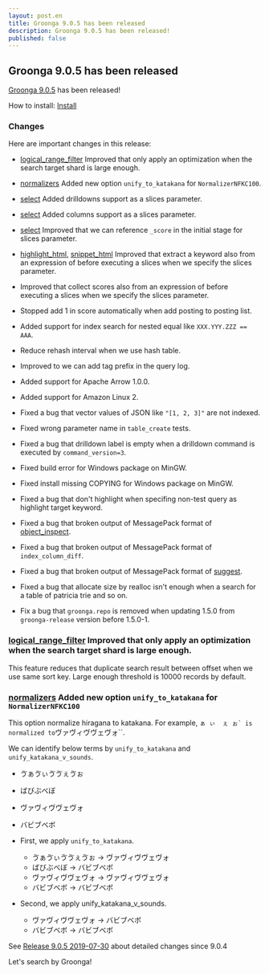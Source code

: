 ```yaml
---
layout: post.en
title: Groonga 9.0.5 has been released
description: Groonga 9.0.5 has been released!
published: false
---
```


## Groonga 9.0.5 has been released

[Groonga 9.0.5](/docs/news.html#release-9-0-5) has been released!

How to install: [Install](/docs/install.html)

### Changes

Here are important changes in this release:

* [logical_range_filter](/docs/reference/commands/logical_range_filter.html) Improved that only apply an optimization when the search target shard is large enough.

* [normalizers](/docs/reference/normalizers.html) Added new option ``unify_to_katakana`` for ``NormalizerNFKC100``.

* [select](/docs/reference/commands/select.html) Added drilldowns support as a slices parameter.

* [select](/docs/reference/commands/select.html) Added columns support as a slices parameter.

* [select](/docs/reference/commands/select.html) Improved that we can reference ``_score`` in the initial stage for slices parameter.

* [highlight_html](/docs/reference/functions/highlight_html.html), [snippet_html](/docs/reference/functions/snippet_html.html) Improved that extract a keyword also from an expression of before executing a slices when we specify the slices parameter.

* Improved that collect scores also from an expression of before executing a slices when we specify the slices parameter.

* Stopped add 1 in score automatically when add posting to posting list.

* Added support for index search for nested equal like ``XXX.YYY.ZZZ == AAA``.

* Reduce rehash interval when we use hash table.

* Improved to we can add tag prefix in the query log.

* Added support for Apache Arrow 1.0.0.

* Added support for Amazon Linux 2.

* Fixed a bug that vector values of JSON like ``"[1, 2, 3]"`` are not indexed.

* Fixed wrong parameter name in ``table_create`` tests.

* Fixed a bug that drilldown label is empty when a drilldown command is executed by ``command_version=3``.

* Fixed build error for Windows package on MinGW.

* Fixed install missing COPYING for Windows package on MinGW.

* Fixed a bug that don't highlight when specifing non-test query as highlight target keyword.

* Fixed a bug that broken output of MessagePack format of [object_inspect](/docs/reference/commands/object_inspect).

* Fixed a bug that broken output of MessagePack format of ``index_column_diff``.

* Fixed a bug that broken output of MessagePack format of [suggest](/docs/reference/commands/suggest.html).

* Fixed a bug that allocate size by realloc isn't enough when a search for a table of patricia trie and so on.

* Fix a bug that ``groonga.repo`` is removed when updating 1.5.0 from ``groonga-release`` version before 1.5.0-1.

### [logical_range_filter](/docs/reference/commands/logical_range_filter.html) Improved that only apply an optimization when the search target shard is large enough.

This feature reduces that duplicate search result between offset when we use same sort key.
Large enough threshold is 10000 records by default.

### [normalizers](/docs/reference/normalizers.html) Added new option ``unify_to_katakana`` for ``NormalizerNFKC100``

This option normalize hiragana to katakana.
For example, `` ぁ ぃ  ぇ ぉ` is normalized to ``ヴァヴィヴヴェヴォ``.

We can identify below terms by ``unify_to_katakana`` and ``unify_katakana_v_sounds``.

* ゔぁゔぃゔゔぇゔぉ
* ばびぶべぼ
* ヴァヴィヴヴェヴォ
* バビブベボ

* First, we apply ``unify_to_katakana``.

  * ゔぁゔぃゔゔぇゔぉ -> ヴァヴィヴヴェヴォ
  * ばびぶべぼ -> バビブベボ
  * ヴァヴィヴヴェヴォ -> ヴァヴィヴヴェヴォ
  * バビブベボ -> バビブベボ

* Second, we apply unify_katakana_v_sounds.

  * ヴァヴィヴヴェヴォ -> バビブベボ
  * バビブベボ -> バビブベボ

See [Release 9.0.5 2019-07-30](/docs/news.html#release-9-0-5) about detailed changes since 9.0.4

Let's search by Groonga!
